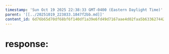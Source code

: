 ```yaml
---
timestamp: 'Sun Oct 19 2025 22:38:33 GMT-0400 (Eastern Daylight Time)'
parent: '[[../20251019_223833.1847f2bb.md]]'
content_id: 6d76b65d70df68bf6f140df1a39e6fd49d7167aae4d02faa5b63362744266256
---
```


# response:
